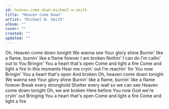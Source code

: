 ```yaml
---
id: heaven-come-down-michael-w-smith
title: "Heaven Come Down"
artist: "Michael W. Smith"
album: ""
cover: ""
created: ""
updated: ""
---
```


Oh, Heaven come down tonight
We wanna see Your glory shine
Burnin' like a flame, burnin' like a flame forever
I am broken
Nothin' I can do
I'm callin' out to You
Bringin' You a heart that's open
Come and light a fire
Come and light a fire
In this moments
Hear me cryin' out
I'm reachin' for You now
Bringin' You a heart that's open
And broken
Oh, heaven come down tonight
We wanna see Your glory shine
Burnin' like a flame, burnin' like a flame forever
Break every stronghold
Shatter every wall so we can see
Heaven come down tonight
Oh, we are broken
Here before You now
God we're cryin' out
Bringing You a heart that's open
Come and light a fire
Come and light a fire